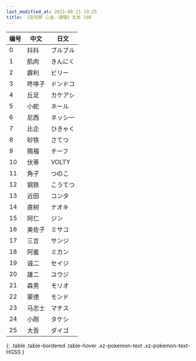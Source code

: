 ```yaml
---
last_modified_at: 2021-08-21 19:25
title: 《宝可梦 心金／魂银》文本 198
---
```

| 编号 | 中文 | 日文 |
| ---- | ---- | ---- |
| 0 | 抖抖 | ブルブル |
| 1 | 肌肉 | きんにく |
| 2 | 霹利 | ビリー |
| 3 | 咚哆子 | ドンドコ |
| 4 | 丘足 | カケアシ |
| 5 | 小蛇 | ネール |
| 6 | 尼西 | ネッシー |
| 7 | 比企 | ひきゃく |
| 8 | 砂铁 | さてつ |
| 9 | 赐福 | チーフ |
| 10 | 伏蒂 | VOLTY |
| 11 | 角子 | つのこ |
| 12 | 钢铁 | こうてつ |
| 13 | 近田 | コンタ |
| 14 | 直树 | ナオキ |
| 15 | 阿仁 | ジン |
| 16 | 美佐子 | ミサコ |
| 17 | 三吉 | サンジ |
| 18 | 阿蜜 | ミカン |
| 19 | 诚二 | セイジ |
| 20 | 雄二 | ユウジ |
| 21 | 森男 | モリオ |
| 22 | 蒙德 | モンド |
| 23 | 马志士 | マチス |
| 24 | 小刚 | タケシ |
| 25 | 大吾 | ダイゴ |
{: .table .table-bordered .table-hover .xz-pokemon-text .xz-pokemon-text-HGSS }